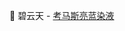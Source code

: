 🌟 碧云天 - [考马斯亮蓝染液](https://www.beyotime.com/Manual/P0017%20%E8%80%83%E9%A9%AC%E6%96%AF%E4%BA%AE%E8%93%9D%E5%BF%AB%E9%80%9F%E6%9F%93%E8%89%B2%E6%B6%B2.pdf)
